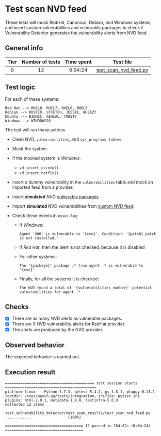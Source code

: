 # Test scan NVD feed

These tests will mock RedHat, Canonical, Debian, and Windows systems, and insert custom vulnerabilities and vulnerable
packages to check if Vulnerability Detector generates the vulnerability alerts from NVD feed.

## General info

|Tier | Number of tests | Time spent| Test file |
|:--:|:--:|:--:|:--:|
| 0 | 12 | 0:04:24 | [test_scan_nvd_feed.py](../../test_scan_results/test_scan_nvd_feed.py)|

## Test logic

For each of these systems:

```
Red Hat --> RHEL8, RHEL7, RHEL6, RHEL5
Debian --> BUSTER, STRETCH, JESSIE, WHEEZY
Ubuntu --> BIONIC, XENIAL, TRUSTY
Windows --> WINDOWS10
```

The test will run these actions
- Clean NVD, `vulnerabilities`, and `sys_programs tables`.
- Mock the system.
- If the mocked system is *Windows*:
  - `vd.insert_osinfo()`.
  - `vd.insert_hotfix()`.
- Insert a dummy vulnerability in the `vulnerabilities` table and mock an imported feed from a provider.
- Insert **simulated** NVD [vulnerable packages](../../test_scan_results/data/vulnerabilities.json)
- Import **simulated** NVD vulnerabilities from [custom NVD feed](../../test_scan_results/data/custom_nvd_feed.json).
- Check these events in `ossec.log`:

  - If *Windows*:

    ```
    Agent '000' is vulnerable to '{cve}'. Condition: '{patch} patch is not installed.'
    ```

  - If *Red Hat*, then the alert is not checked, because it is disabled

  - For other systems:

    ```
    The '{package}' package .* from agent .* is vulnerable to '{cve}'
    ```

  - Finally, for all the systems it is checked:

    ```
    The NVD found a total of '{vulnerabilities_number}' potential vulnerabilities for agent .*
    ```

## Checks

- [x] There are as many NVD alerts as vulnerable packages.
- [x] There are 0 NVD vulnerability alerts for RedHat provider.
- [x] The alerts are produced by the NVD provider.

## Observed behavior

The expected behavior is carried out.

## Execution result

```
========================================= test session starts ==========================================
platform linux -- Python 3.7.3, pytest-5.4.2, py-1.8.1, pluggy-0.13.1
rootdir: /root/wazuh-qa/tests/integration, inifile: pytest.ini
plugins: html-2.0.1, metadata-1.9.0, testinfra-5.0.0
collected 12 items

test_vulnerability_detector/test_scan_results/test_scan_nvd_feed.py ............                 [100%]

==================================== 12 passed in 264.82s (0:04:24) ====================================
```
